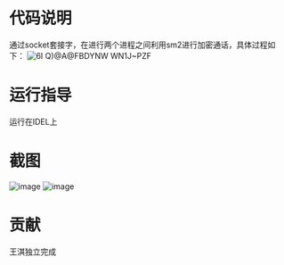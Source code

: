 # 代码说明
通过socket套接字，在进行两个进程之间利用sm2进行加密通话，具体过程如下：
![6I Q)@A@FBDYNW WN1J~PZF](https://user-images.githubusercontent.com/105595347/181579990-a527c141-bb46-48e6-a999-5540fc332f3b.png)

# 运行指导
运行在IDEL上
# 截图
![image](https://user-images.githubusercontent.com/105595347/181579622-2c12bf1d-7741-4dd1-86dc-9d87bdbbf6e2.png)
![image](https://user-images.githubusercontent.com/105595347/181580669-7567acdc-963d-48d1-93c0-d874354e24c3.png)

# 贡献
王淇独立完成
